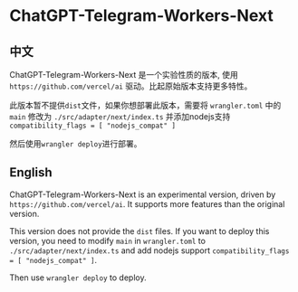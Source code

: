 # ChatGPT-Telegram-Workers-Next 


## 中文

ChatGPT-Telegram-Workers-Next 是一个实验性质的版本, 使用 `https://github.com/vercel/ai` 驱动。比起原始版本支持更多特性。

此版本暂不提供`dist`文件，如果你想部署此版本，需要将 `wrangler.toml` 中的 `main` 修改为 `./src/adapter/next/index.ts` 并添加nodejs支持`compatibility_flags = [ "nodejs_compat" ]`

然后使用`wrangler deploy`进行部署。


## English

ChatGPT-Telegram-Workers-Next is an experimental version, driven by `https://github.com/vercel/ai`. It supports more features than the original version.

This version does not provide the `dist` files. If you want to deploy this version, you need to modify `main` in `wrangler.toml` to `./src/adapter/next/index.ts` and add nodejs support `compatibility_flags = [ "nodejs_compat" ]`.

Then use `wrangler deploy` to deploy.